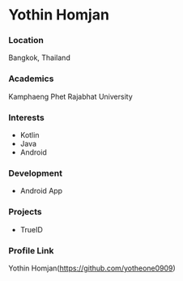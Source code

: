 # Yothin Homjan

### Location

Bangkok, Thailand

### Academics

Kamphaeng Phet Rajabhat University

### Interests

- Kotlin
- Java
- Android

### Development

- Android App

### Projects

- TrueID

### Profile Link

Yothin Homjan(https://github.com/yotheone0909)
